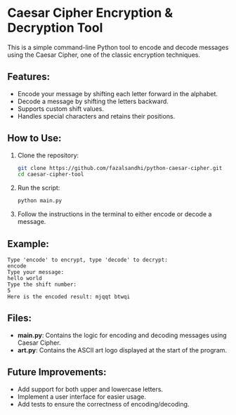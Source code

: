 
# Caesar Cipher Encryption & Decryption Tool

This is a simple command-line Python tool to encode and decode messages using the Caesar Cipher, one of the classic encryption techniques.

## Features:
- Encode your message by shifting each letter forward in the alphabet.
- Decode a message by shifting the letters backward.
- Supports custom shift values.
- Handles special characters and retains their positions.

## How to Use:

1. Clone the repository:
   ```bash
   git clone https://github.com/fazalsandhi/python-caesar-cipher.git
   cd caesar-cipher-tool
   ```

2. Run the script:
   ```bash
   python main.py
   ```

3. Follow the instructions in the terminal to either encode or decode a message.

## Example:
```text
Type 'encode' to encrypt, type 'decode' to decrypt:
encode
Type your message:
hello world
Type the shift number:
5
Here is the encoded result: mjqqt btwqi
```

## Files:
- **main.py**: Contains the logic for encoding and decoding messages using Caesar Cipher.
- **art.py**: Contains the ASCII art logo displayed at the start of the program.

## Future Improvements:
- Add support for both upper and lowercase letters.
- Implement a user interface for easier usage.
- Add tests to ensure the correctness of encoding/decoding.

